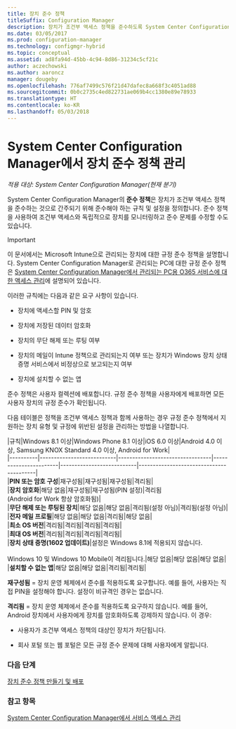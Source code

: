 ```yaml
---
title: 장치 준수 정책
titleSuffix: Configuration Manager
description: 장치가 조건부 액세스 정책을 준수하도록 System Center Configuration Manager에서 준수 정책을 관리하는 방법을 알아봅니다.
ms.date: 03/05/2017
ms.prod: configuration-manager
ms.technology: configmgr-hybrid
ms.topic: conceptual
ms.assetid: ad8fa94d-45bb-4c94-8d86-31234c5cf21c
author: aczechowski
ms.author: aaroncz
manager: dougeby
ms.openlocfilehash: 776af7499c576f21d47dafec8a668f3c4051ad88
ms.sourcegitcommit: 0b0c2735c4ed822731ae069b4cc1380e89e78933
ms.translationtype: HT
ms.contentlocale: ko-KR
ms.lasthandoff: 05/03/2018
---
```

# <a name="device-compliance-policies-in-system-center-configuration-manager"></a>System Center Configuration Manager에서 장치 준수 정책 관리

*적용 대상: System Center Configuration Manager(현재 분기)*

System Center Configuration Manager의 **준수 정책**은 장치가 조건부 액세스 정책을 준수하는 것으로 간주되기 위해 준수해야 하는 규칙 및 설정을 정의합니다. 준수 정책을 사용하여 조건부 액세스와 독립적으로 장치를 모니터링하고 준수 문제를 수정할 수도 있습니다.  


> [!IMPORTANT]  
>  이 문서에서는 Microsoft Intune으로 관리되는 장치에 대한 규정 준수 정책을 설명합니다.    System Center Configuration Manager로 관리되는 PC에 대한 규정 준수 정책은 [System Center Configuration Manager에서 관리되는 PC용 O365 서비스에 대한 액세스 관리](../../protect/deploy-use/manage-access-to-o365-services-for-pcs-managed-by-sccm.md)에 설명되어 있습니다.  

 이러한 규칙에는 다음과 같은 요구 사항이 있습니다.  

-   장치에 액세스할 PIN 및 암호

-   장치에 저장된 데이터 암호화

-   장치의 무단 해제 또는 루팅 여부  

-   장치의 메일이 Intune 정책으로 관리되는지 여부 또는 장치가 Windows 장치 상태 증명 서비스에서 비정상으로 보고되는지 여부
-   장치에 설치할 수 없는 앱


 준수 정책은 사용자 컬렉션에 배포합니다. 규정 준수 정책을 사용자에게 배포하면 모든 사용자 장치의 규정 준수가 확인됩니다.  

 다음 테이블은 정책을 조건부 액세스 정책과 함께 사용하는 경우 규정 준수 정책에서 지원하는 장치 유형 및 규정에 위반된 설정을 관리하는 방법을 나열합니다.  

|규칙|Windows 8.1 이상|Windows Phone 8.1 이상|iOS 6.0 이상|Android 4.0 이상, Samsung KNOX Standard 4.0 이상, Android for Work|  
|----------|---------------------------|---------------------------------|-----------------------|---------------------------|-----------------------------------------|  
|**PIN 또는 암호 구성**|재구성됨|재구성됨|재구성됨|격리됨|  
|**장치 암호화**|해당 없음|재구성됨|재구성됨(PIN 설정)|격리됨<br>(Android for Work 항상 암호화됨)|  
|**무단 해제 또는 루팅된 장치**|해당 없음|해당 없음|격리됨(설정 아님)|격리됨(설정 아님)|  
|**전자 메일 프로필**|해당 없음|해당 없음|격리됨|해당 없음|  
|**최소 OS 버전**|격리됨|격리됨|격리됨|격리됨|  
|**최대 OS 버전**|격리됨|격리됨|격리됨|격리됨|  
|**장치 상태 증명(1602 업데이트)**|설정은 Windows 8.1에 적용되지 않습니다.<br /><br /> Windows 10 및 Windows 10 Mobile이 격리됩니다.|해당 없음|해당 없음|해당 없음|  
|**설치할 수 없는 앱**|해당 없음|해당 없음|격리됨|격리됨|

 **재구성됨** = 장치 운영 체제에서 준수를 적용하도록 요구합니다. 예를 들어, 사용자는 직접 PIN을 설정해야 합니다.  설정이 비규격인 경우는 없습니다.  

 **격리됨** = 장치 운영 체제에서 준수를 적용하도록 요구하지 않습니다. 예를 들어, Android 장치에서 사용자에게 장치를 암호화하도록 강제하지 않습니다.  이 경우:  

-   사용자가 조건부 액세스 정책의 대상인 장치가 차단됩니다.  

-   회사 포털 또는 웹 포털은 모든 규정 준수 문제에 대해 사용자에게 알립니다.  


### <a name="next-steps"></a>다음 단계  
[장치 준수 정책 만들기 및 배포](create-compliance-policy.md)
### <a name="see-also"></a>참고 항목  
 [System Center Configuration Manager에서 서비스 액세스 관리](../../protect/deploy-use/manage-access-to-services.md)
